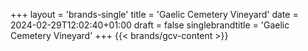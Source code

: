 +++
layout = 'brands-single'
title = 'Gaelic Cemetery Vineyard'
date = 2024-02-29T12:02:40+01:00
draft = false
singlebrandtitle = 'Gaelic Cemetery Vineyard'
+++
{{< brands/gcv-content >}} 